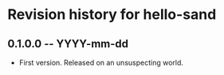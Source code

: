# Revision history for hello-sand

## 0.1.0.0 -- YYYY-mm-dd

* First version. Released on an unsuspecting world.
